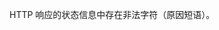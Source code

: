 <!-- YAML
added: v9.0.0
removed: v10.0.0
-->

HTTP 响应的状态信息中存在非法字符（原因短语）。

<a id="ERR_INDEX_OUT_OF_RANGE"></a>
